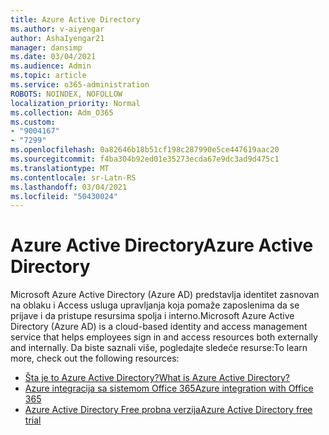 ```yaml
---
title: Azure Active Directory
ms.author: v-aiyengar
author: AshaIyengar21
manager: dansimp
ms.date: 03/04/2021
ms.audience: Admin
ms.topic: article
ms.service: o365-administration
ROBOTS: NOINDEX, NOFOLLOW
localization_priority: Normal
ms.collection: Adm_O365
ms.custom:
- "9004167"
- "7299"
ms.openlocfilehash: 0a82646b18b51cf198c287990e5ce447619aac20
ms.sourcegitcommit: f4ba304b92ed01e35273ecda67e9dc3ad9d475c1
ms.translationtype: MT
ms.contentlocale: sr-Latn-RS
ms.lasthandoff: 03/04/2021
ms.locfileid: "50430024"
---
```

# <a name="azure-active-directory"></a><span data-ttu-id="e156c-102">Azure Active Directory</span><span class="sxs-lookup"><span data-stu-id="e156c-102">Azure Active Directory</span></span>

<span data-ttu-id="e156c-103">Microsoft Azure Active Directory (Azure AD) predstavlja identitet zasnovan na oblaku i Access usluga upravljanja koja pomaže zaposlenima da se prijave i da pristupe resursima spolja i interno.</span><span class="sxs-lookup"><span data-stu-id="e156c-103">Microsoft Azure Active Directory (Azure AD) is a cloud-based identity and access management service that helps employees sign in and access resources both externally and internally.</span></span> <span data-ttu-id="e156c-104">Da biste saznali više, pogledajte sledeće resurse:</span><span class="sxs-lookup"><span data-stu-id="e156c-104">To learn more, check out the following resources:</span></span>

- [<span data-ttu-id="e156c-105">Šta je to Azure Active Directory?</span><span class="sxs-lookup"><span data-stu-id="e156c-105">What is Azure Active Directory?</span></span>](https://go.microsoft.com/fwlink/?linkid=2081145)
- [<span data-ttu-id="e156c-106">Azure integracija sa sistemom Office 365</span><span class="sxs-lookup"><span data-stu-id="e156c-106">Azure integration with Office 365</span></span>](https://go.microsoft.com/fwlink/?linkid=2081218)
- [<span data-ttu-id="e156c-107">Azure Active Directory Free probna verzija</span><span class="sxs-lookup"><span data-stu-id="e156c-107">Azure Active Directory free trial</span></span>](https://go.microsoft.com/fwlink/?linkid=2081144)

